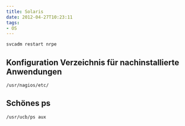 ```yaml
---
title: Solaris
date: 2012-04-27T10:23:11
tags: 
- OS
---
```


    svcadm restart nrpe

## Konfiguration Verzeichnis für nachinstallierte Anwendungen

    /usr/nagios/etc/

## Schönes ps

    /usr/ucb/ps aux